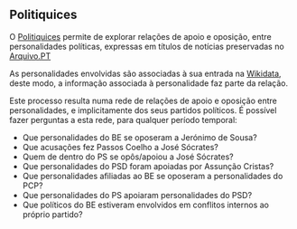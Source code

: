 ## Politiquices

O [Politiquices](http://www.politiquices.pt]) permite de explorar relações de apoio e 
oposição, entre personalidades políticas, expressas em títulos de notícias preservadas no [Arquivo.PT](https://arquivo.pt])

As personalidades envolvidas são associadas à sua entrada na [Wikidata](https://www.wikidata.org/), 
deste modo, a informação associada à personalidade faz parte da relação.

Este processo resulta numa rede de relações de apoio e oposição entre personalidades, e implicitamente 
dos seus partidos políticos. É possível fazer perguntas a esta rede, para qualquer período temporal:

- Que personalidades do BE se oposeram a Jerónimo de Sousa?
- Que acusações fez Passos Coelho a José Sócrates?
- Quem de dentro do PS se opôs/apoiou a José Sócrates?
- Que personalidades do PSD foram apoiadas por Assunção Cristas?
- Que personalidades afiliadas ao BE se oposeram a personalidades do PCP?
- Que personalidades do PS apoiaram personalidades do PSD?
- Que políticos do BE estiveram envolvidos em conflitos internos ao próprio partido?
